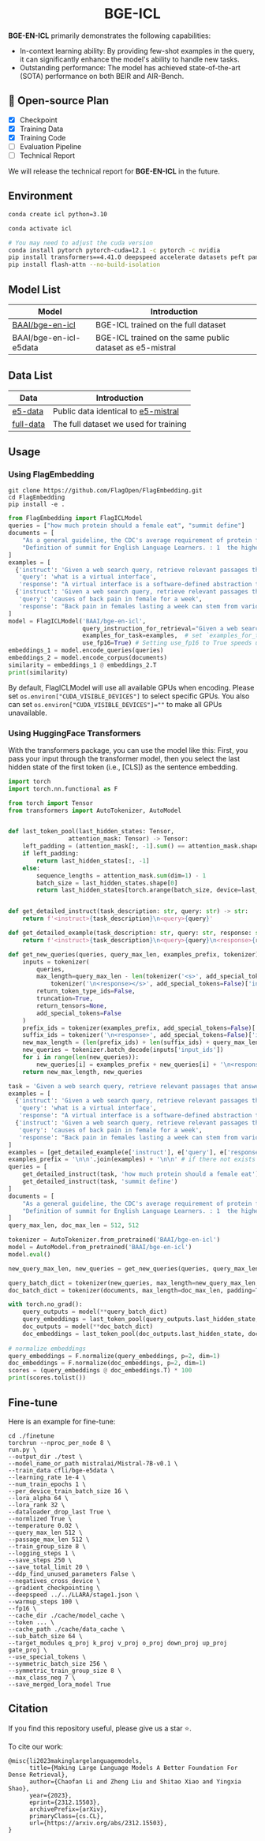 <div align="center">
<h1> BGE-ICL </h1>
</div>

**BGE-EN-ICL** primarily demonstrates the following capabilities:
- In-context learning ability: By providing few-shot examples in the query, it can significantly enhance the model's ability to handle new tasks.
- Outstanding performance: The model has achieved state-of-the-art (SOTA) performance on both BEIR and AIR-Bench.

## 📑 Open-source Plan

- [x] Checkpoint
- [x] Training Data
- [x] Training Code
- [ ] Evaluation Pipeline
- [ ] Technical Report

We will release the technical report for **BGE-EN-ICL** in the future.

## Environment
```bash
conda create icl python=3.10

conda activate icl

# You may need to adjust the cuda version
conda install pytorch pytorch-cuda=12.1 -c pytorch -c nvidia
pip install transformers==4.41.0 deepspeed accelerate datasets peft pandas
pip install flash-attn --no-build-isolation
```

## Model List

| Model                                                        | Introduction                                                 |
| ------------------------------------------------------------ | ------------------------------------------------------------ |
| [BAAI/bge-en-icl](https://huggingface.co/BAAI/bge-en-icl) | BGE-ICL trained on the full dataset |
| BAAI/bge-en-icl-e5data | BGE-ICL trained on the same public dataset as e5-mistral |

## Data List

| Data                                                        | Introduction                                                 |
| ------------------------------------------------------------ | ------------------------------------------------------------ |
| [e5-data](https://huggingface.co/datasets/cfli/bge-e5data) | Public data identical to [e5-mistral](https://huggingface.co/intfloat/e5-mistral-7b-instruct) |
| [full-data](https://huggingface.co/datasets/cfli/bge-full-data) | The full dataset we used for training |

## Usage 

### Using FlagEmbedding
```
git clone https://github.com/FlagOpen/FlagEmbedding.git
cd FlagEmbedding
pip install -e .
```

```python
from FlagEmbedding import FlagICLModel
queries = ["how much protein should a female eat", "summit define"]
documents = [
    "As a general guideline, the CDC's average requirement of protein for women ages 19 to 70 is 46 grams per day. But, as you can see from this chart, you'll need to increase that if you're expecting or training for a marathon. Check out the chart below to see how much protein you should be eating each day.",
    "Definition of summit for English Language Learners. : 1  the highest point of a mountain : the top of a mountain. : 2  the highest level. : 3  a meeting or series of meetings between the leaders of two or more governments."
]
examples = [
  {'instruct': 'Given a web search query, retrieve relevant passages that answer the query.',
   'query': 'what is a virtual interface',
   'response': "A virtual interface is a software-defined abstraction that mimics the behavior and characteristics of a physical network interface. It allows multiple logical network connections to share the same physical network interface, enabling efficient utilization of network resources. Virtual interfaces are commonly used in virtualization technologies such as virtual machines and containers to provide network connectivity without requiring dedicated hardware. They facilitate flexible network configurations and help in isolating network traffic for security and management purposes."},
  {'instruct': 'Given a web search query, retrieve relevant passages that answer the query.',
   'query': 'causes of back pain in female for a week',
   'response': "Back pain in females lasting a week can stem from various factors. Common causes include muscle strain due to lifting heavy objects or improper posture, spinal issues like herniated discs or osteoporosis, menstrual cramps causing referred pain, urinary tract infections, or pelvic inflammatory disease. Pregnancy-related changes can also contribute. Stress and lack of physical activity may exacerbate symptoms. Proper diagnosis by a healthcare professional is crucial for effective treatment and management."}
]
model = FlagICLModel('BAAI/bge-en-icl', 
                     query_instruction_for_retrieval="Given a web search query, retrieve relevant passages that answer the query.",
                     examples_for_task=examples,  # set `examples_for_task=None` to use model without examples
                     use_fp16=True) # Setting use_fp16 to True speeds up computation with a slight performance degradation
embeddings_1 = model.encode_queries(queries)
embeddings_2 = model.encode_corpus(documents)
similarity = embeddings_1 @ embeddings_2.T
print(similarity)
```

By default, FlagICLModel will use all available GPUs when encoding. Please set `os.environ["CUDA_VISIBLE_DEVICES"]` to select specific GPUs.
You also can set `os.environ["CUDA_VISIBLE_DEVICES"]=""` to make all GPUs unavailable.


### Using HuggingFace Transformers

With the transformers package, you can use the model like this: First, you pass your input through the transformer model, then you select the last hidden state of the first token (i.e., [CLS]) as the sentence embedding.

```python
import torch
import torch.nn.functional as F

from torch import Tensor
from transformers import AutoTokenizer, AutoModel


def last_token_pool(last_hidden_states: Tensor,
                 attention_mask: Tensor) -> Tensor:
    left_padding = (attention_mask[:, -1].sum() == attention_mask.shape[0])
    if left_padding:
        return last_hidden_states[:, -1]
    else:
        sequence_lengths = attention_mask.sum(dim=1) - 1
        batch_size = last_hidden_states.shape[0]
        return last_hidden_states[torch.arange(batch_size, device=last_hidden_states.device), sequence_lengths]


def get_detailed_instruct(task_description: str, query: str) -> str:
    return f'<instruct>{task_description}\n<query>{query}'

def get_detailed_example(task_description: str, query: str, response: str) -> str:
    return f'<instruct>{task_description}\n<query>{query}\n<response>{response}'

def get_new_queries(queries, query_max_len, examples_prefix, tokenizer):
    inputs = tokenizer(
        queries,
        max_length=query_max_len - len(tokenizer('<s>', add_special_tokens=False)['input_ids']) - len(
            tokenizer('\n<response></s>', add_special_tokens=False)['input_ids']),
        return_token_type_ids=False,
        truncation=True,
        return_tensors=None,
        add_special_tokens=False
    )
    prefix_ids = tokenizer(examples_prefix, add_special_tokens=False)['input_ids']
    suffix_ids = tokenizer('\n<response>', add_special_tokens=False)['input_ids']
    new_max_length = (len(prefix_ids) + len(suffix_ids) + query_max_len + 8) // 8 * 8 + 8
    new_queries = tokenizer.batch_decode(inputs['input_ids'])
    for i in range(len(new_queries)):
        new_queries[i] = examples_prefix + new_queries[i] + '\n<response>'
    return new_max_length, new_queries

task = 'Given a web search query, retrieve relevant passages that answer the query.'
examples = [
  {'instruct': 'Given a web search query, retrieve relevant passages that answer the query.',
   'query': 'what is a virtual interface',
   'response': "A virtual interface is a software-defined abstraction that mimics the behavior and characteristics of a physical network interface. It allows multiple logical network connections to share the same physical network interface, enabling efficient utilization of network resources. Virtual interfaces are commonly used in virtualization technologies such as virtual machines and containers to provide network connectivity without requiring dedicated hardware. They facilitate flexible network configurations and help in isolating network traffic for security and management purposes."},
  {'instruct': 'Given a web search query, retrieve relevant passages that answer the query.',
   'query': 'causes of back pain in female for a week',
   'response': "Back pain in females lasting a week can stem from various factors. Common causes include muscle strain due to lifting heavy objects or improper posture, spinal issues like herniated discs or osteoporosis, menstrual cramps causing referred pain, urinary tract infections, or pelvic inflammatory disease. Pregnancy-related changes can also contribute. Stress and lack of physical activity may exacerbate symptoms. Proper diagnosis by a healthcare professional is crucial for effective treatment and management."}
]
examples = [get_detailed_example(e['instruct'], e['query'], e['response']) for e in examples]
examples_prefix = '\n\n'.join(examples) + '\n\n' # if there not exists any examples, just set examples_prefix = ''
queries = [
    get_detailed_instruct(task, 'how much protein should a female eat'),
    get_detailed_instruct(task, 'summit define')
]
documents = [
    "As a general guideline, the CDC's average requirement of protein for women ages 19 to 70 is 46 grams per day. But, as you can see from this chart, you'll need to increase that if you're expecting or training for a marathon. Check out the chart below to see how much protein you should be eating each day.",
    "Definition of summit for English Language Learners. : 1  the highest point of a mountain : the top of a mountain. : 2  the highest level. : 3  a meeting or series of meetings between the leaders of two or more governments."
]
query_max_len, doc_max_len = 512, 512

tokenizer = AutoTokenizer.from_pretrained('BAAI/bge-en-icl')
model = AutoModel.from_pretrained('BAAI/bge-en-icl')
model.eval()

new_query_max_len, new_queries = get_new_queries(queries, query_max_len, examples_prefix, tokenizer)

query_batch_dict = tokenizer(new_queries, max_length=new_query_max_len, padding=True, truncation=True, return_tensors='pt')
doc_batch_dict = tokenizer(documents, max_length=doc_max_len, padding=True, truncation=True, return_tensors='pt')

with torch.no_grad():
    query_outputs = model(**query_batch_dict)
    query_embeddings = last_token_pool(query_outputs.last_hidden_state, query_batch_dict['attention_mask'])
    doc_outputs = model(**doc_batch_dict)
    doc_embeddings = last_token_pool(doc_outputs.last_hidden_state, doc_batch_dict['attention_mask'])
    
# normalize embeddings
query_embeddings = F.normalize(query_embeddings, p=2, dim=1)
doc_embeddings = F.normalize(doc_embeddings, p=2, dim=1)
scores = (query_embeddings @ doc_embeddings.T) * 100
print(scores.tolist())
```

## Fine-tune

Here is an example for fine-tune:
```shell
cd ./finetune
torchrun --nproc_per_node 8 \
run.py \
--output_dir ./test \
--model_name_or_path mistralai/Mistral-7B-v0.1 \
--train_data cfli/bge-e5data \
--learning_rate 1e-4 \
--num_train_epochs 1 \
--per_device_train_batch_size 16 \
--lora_alpha 64 \
--lora_rank 32 \
--dataloader_drop_last True \
--normlized True \
--temperature 0.02 \
--query_max_len 512 \
--passage_max_len 512 \
--train_group_size 8 \
--logging_steps 1 \
--save_steps 250 \
--save_total_limit 20 \
--ddp_find_unused_parameters False \
--negatives_cross_device \
--gradient_checkpointing \
--deepspeed ../../LLARA/stage1.json \
--warmup_steps 100 \
--fp16 \
--cache_dir ./cache/model_cache \
--token ... \
--cache_path ./cache/data_cache \
--sub_batch_size 64 \
--target_modules q_proj k_proj v_proj o_proj down_proj up_proj gate_proj \
--use_special_tokens \
--symmetric_batch_size 256 \
--symmetric_train_group_size 8 \
--max_class_neg 7 \
--save_merged_lora_model True
```

## Citation

If you find this repository useful, please give us a star ⭐.

To cite our work:

```
@misc{li2023makinglargelanguagemodels,
      title={Making Large Language Models A Better Foundation For Dense Retrieval}, 
      author={Chaofan Li and Zheng Liu and Shitao Xiao and Yingxia Shao},
      year={2023},
      eprint={2312.15503},
      archivePrefix={arXiv},
      primaryClass={cs.CL},
      url={https://arxiv.org/abs/2312.15503}, 
}
```
